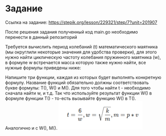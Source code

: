 # Задание

Ссылка на задание: https://stepik.org/lesson/229321/step/7?unit=201907

После решения задания полученный код main.go необходимо перенести в данный репозиторий

Требуется вычислить период колебаний (t) математического маятника (мы округлили некоторые значения для удобства проверки), для этого нужно найти циклическую частоту колебания пружинного маятника (w), в формуле w встречается масса которую также нужно найти, все нужные формулы приведены ниже:


Напишите три функции, каждая из которых будет выполнять конкретную формулу. Название функций обязательно должны соответствовать букве формулы: T(), W() и M(). Для того чтобы найти t - необходимо сначала найти w, и т.д. Так что используйте результат функции W() в формуле функции T() - то-есть вызывайте функцию W() в T(). Аналогично и с W(), M(). 
![alt text](image.png)